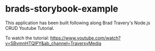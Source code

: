 # brads-storybook-example
This application has been built following along Brad Travery's Node.js CRUD Youtube Tutorial.

To watch the tutorial: https://www.youtube.com/watch?v=SBvmnHTQIPY&ab_channel=TraversyMedia

